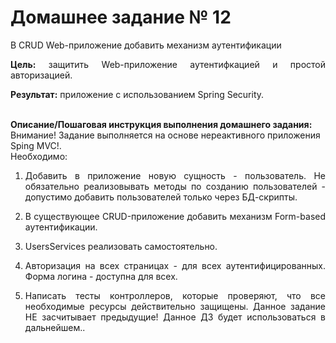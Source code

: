# Домашнее задание № 12

<p align="justify">В CRUD Web-приложение добавить механизм аутентификации</p>
<p align="justify"><b>Цель:</b> защитить Web-приложение аутентифкацией и простой авторизацией.
</p>
<p align="justify"><b>Результат:</b> приложение с использованием Spring Security.
</p><br>
<b>Описание/Пошаговая инструкция выполнения домашнего задания:</b>
<br>Внимание! Задание выполняется на основе нереактивного приложения Sping MVC!.
<br>Необходимо:
<ol start="1">
<li><p align="justify">Добавить в приложение новую сущность - пользователь. Не обязательно реализовывать методы по созданию пользователей - допустимо добавить пользователей только через БД-скрипты.
</p>
<li><p align="justify">В существующее CRUD-приложение добавить механизм Form-based аутентификации.
</p>
<li><p align="justify">UsersServices реализовать самостоятельно.
</p>
<li><p align="justify">Авторизация на всех страницах - для всех аутентифицированных. Форма логина - доступна для всех.
</p>
<li><p align="justify">Написать тесты контроллеров, которые проверяют, что все необходимые ресурсы действительно защищены. Данное задание НЕ засчитывает предыдущие! Данное ДЗ будет использоваться в дальнейшем..
</p>
</ol>


